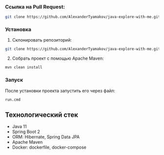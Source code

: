 ### Ссылка на Pull Request:
```bash
git clone https://github.com/AlexanderTyamakov/java-explore-with-me.git
```

### Установка

1. Склонировать репозиторий:
```bash
git clone https://github.com/AlexanderTyamakov/java-explore-with-me.git
```

2. Собрать проект с помощью Apache Maven:
```bash
mvn clean install
```

### Запуск
После установки проекта запустить его через файл:
```bash
run.cmd
```

## Технологический стек

- Java 11
- Spring Boot 2
- ORM: Hibernate, Spring Data JPA
- Apache Maven
- Docker: dockerfile, docker-compose